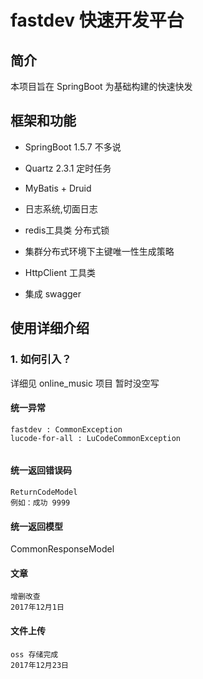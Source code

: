 # fastdev 快速开发平台
## 简介
本项目旨在 SpringBoot 为基础构建的快速快发

## 框架和功能
* SpringBoot 1.5.7 不多说

* Quartz 2.3.1 定时任务

* MyBatis + Druid

* 日志系统,切面日志

* redis工具类 分布式锁

* 集群分布式环境下主键唯一性生成策略

* HttpClient 工具类

* 集成 swagger


## 使用详细介绍
### 1. 如何引入？
详细见 online_music 项目 暂时没空写


####

#### 统一异常
```
fastdev : CommonException
lucode-for-all : LuCodeCommonException


```
#### 统一返回错误码
```
ReturnCodeModel
例如：成功 9999
```

#### 统一返回模型
CommonResponseModel


#### 文章

```
增删改查
2017年12月1日
```

#### 文件上传

```
oss 存储完成
2017年12月23日
```
